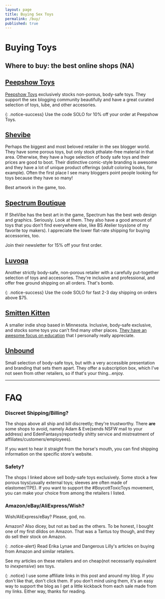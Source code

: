 ```yaml
---
layout: page
title: Buying Sex Toys
permalink: /buy/
published: true
---
```

# Buying Toys

## Where to buy: the best online shops (NA)

## [Peepshow Toys](https://www.peepshowtoys.com#oid=91554_4244)

[Peepshow Toys](http://www.peepshowtoys.com#oid=91554_4244) exclusively stocks non-porous, body-safe toys. They support the sex blogging community beautifully and have a great curated selection of toys, lube, and other accesories.

{: .notice-success}
Use the code SOLO for 10% off your order at Peepshow Toys.

## [Shevibe](https://shevibe.com/#oid=1432_1)

Perhaps the biggest and most beloved retailer in the sex blogger world. They have some porous toys, but only stock pthalate-free material in that area. Otherwise, they have a huge selection of body safe toys and their prices are good to boot. Their distinctive comic-style branding is awesome and they have a lot of unique product offerings (*adult* coloring books, for example). Often the first place I see many bloggers point people looking for toys because they have so many!

Best artwork in the game, too.

## [Spectrum Boutique](https://spectrumboutique.com/)

If SheVibe has the best art in the game, Spectrum has the best web design and graphics. Seriously. Look at them. They also have a good amount of toys that you don't find everywhere else, like BS Atelier toys(one of my favorite toy makers). I appreciate the lower flat-rate shipping for buying accessories, too. 

Join their newsletter for 15% off your first order.

## [Luvoqa](https://www.luvoqa.com?rfsn=1579286.b8ca9d)

Another strictly body-safe, non-porous retailer with a carefully put-together selection of toys and accessories. They're inclusive and professional, and offer free ground shipping on all orders. That's bomb. 

{: .notice-success}
Use the code SOLO for fast 2-3 day shipping on orders above $75.

## [Smitten Kitten](https://www.smittenkittenonline.com)

A smaller indie shop based in Minnesota. Inclusive, body-safe exclusive, and stocks some toys you can't find many other places. [They have an awesome focus on education](https://www.smittenkittenonline.com/pages/resources) that I personally really appreciate.

## [Unbound](https://www.unboundbabes.com)

Small selection of body-safe toys, but with a very accessible presentation and branding that sets them apart. They offer a subscription box, which I've not seen from other retailers, so if that's your thing...enjoy.

---

# FAQ

### Discreet Shipping/Billing?

The shops above all ship and bill discreetly; they're trustworthy. There **are** some shops to avoid, namely Adam & Eve(sends NSFW mail to your address) and EdenFantasys(reportedly shitty service and mistreatment of affiliates/customers/employees).

If you want to hear it straight from the horse's mouth, you can find shipping information on the specific store's website.

### Safety?

The shops I linked above sell body-safe toys exclusively. Some stock a few porous toys(usually external toys; sleeves are often made of elastomer/TPE). If you want to support the #BoycottToxicToys movement, you can make your choice from among the retailers I listed.

### Amazon/eBay/AliExpress/Wish?

Wish/AliExpress/eBay? Please, god, no.

Amazon? Also dicey, but not as bad as the others. To be honest, I bought one of my first dildos on Amazon. That was a Tantus toy though, and they do sell their stock on Amazon.

{: .notice-alert}
Read Erika Lynae and Dangerous Lilly's articles on buying from Amazon and similar retailers.

See my articles on these retailers and on cheap(not necessarily equivalent to *inexpensive*) sex toys.

{: .notice}
I use some affiliate links in this post and around my blog. If you don't like that, don't click them. If you don't mind using them, it's an easy way to support the blog as I get a little kickback from each sale made from my links. Either way, thanks for reading.
